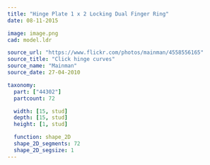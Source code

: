 ```yaml
---
title: "Hinge Plate 1 x 2 Locking Dual Finger Ring"
date: 08-11-2015

image: image.png
cad: model.ldr

source_url: "https://www.flickr.com/photos/mainman/4558556165"
source_title: "Click hinge curves"
source_name: "Mainman"
source_date: 27-04-2010

taxonomy:
  part: ["44302"]
  partcount: 72

  width: [15, stud]
  depth: [15, stud]
  height: [1, stud]

  function: shape_2D
  shape_2D_segments: 72
  shape_2D_segsize: 1
---
```

